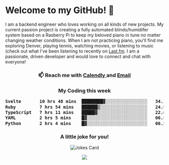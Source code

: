 <h1> Welcome to my GitHub! 👋 </h1>


  I am a backend engineer who loves working on all kinds of new projects. My current passion project is creating a fully automated blinds/humidifer system based on a Rasberry Pi to keep my beloved piano in tune no matter changing weather conditions. When I am not practicing piano, you'll find me exploring Denver, playing tennis, watching movies, or listening to music (check out what I've been listening to recently on [Last.fm](https://www.last.fm/user/mballa000). I am a passionate, driven developer and would love to connect and chat with everyone!

<h3 align = "center"> 📫 Reach me with <a href = "https://calendly.com/msbrandt00/30min"> Calendly </a> and <a href="mailto:msbrandt00@gmail.com">Email</a> 
 </h3>


 
<div align = "center"
[![Anurag's GitHub stats](https://github-readme-stats.vercel.app/api?username=mbrandt00)](https://github.com/anuraghazra/github-readme-stats)
          </div>
<h3 align="center">
  My Coding this week
<!--START_SECTION:waka-->

```txt
Svelte       10 hrs 48 mins  ████████▓░░░░░░░░░░░░░░░░   34.10 %
Ruby         7 hrs 54 mins   ██████▒░░░░░░░░░░░░░░░░░░   24.96 %
TypeScript   7 hrs 11 mins   █████▓░░░░░░░░░░░░░░░░░░░   22.66 %
YAML         2 hrs 5 mins    █▓░░░░░░░░░░░░░░░░░░░░░░░   06.58 %
Python       2 hrs 4 mins    █▓░░░░░░░░░░░░░░░░░░░░░░░   06.55 %
```

<!--END_SECTION:waka-->

### A little joke for you!

![Jokes Card](https://readme-jokes.vercel.app/api?hideBorder)

<a href="https://www.linkedin.com/in/mbrandt00/"><img src="https://img.shields.io/badge/linkedin-%230077B5.svg?&style=for-the-badge&logo=linkedin&logoColor=white" /></a>

